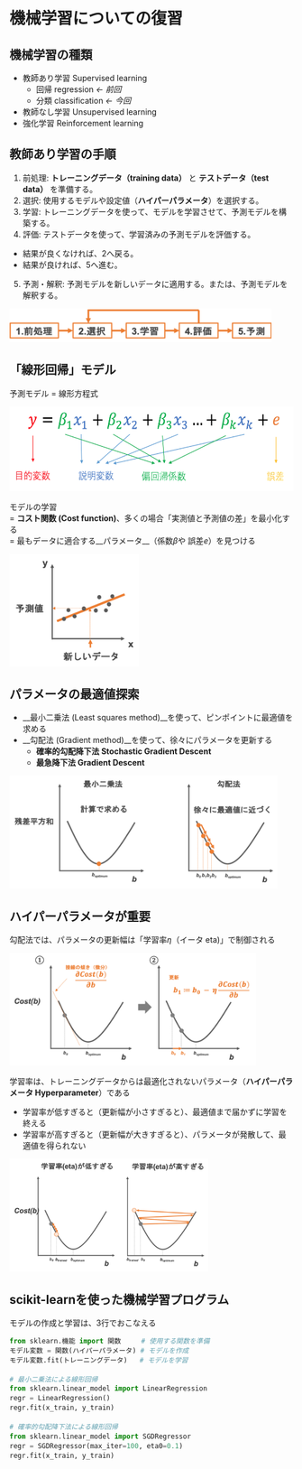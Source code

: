 # 機械学習についての復習

## 機械学習の種類
  - 教師あり学習 Supervised learning
    - 回帰 regression *← 前回*
    - 分類 classification *← 今回*
  - 教師なし学習 Unsupervised learning
  - 強化学習 Reinforcement learning

## 教師あり学習の手順

1. 前処理: __トレーニングデータ（training data）__ と __テストデータ（test data）__ を準備する。
2. 選択: 使用するモデルや設定値（__ハイパーパラメータ__）を選択する。
3. 学習: トレーニングデータを使って、モデルを学習させて、予測モデルを構築する。
4. 評価: テストデータを使って、学習済みの予測モデルを評価する。
  - 結果が良くなければ、2へ戻る。
  - 結果が良ければ、5へ進む。
5. 予測・解釈: 予測モデルを新しいデータに適用する。または、予測モデルを解釈する。

<img src="https://github.com/CropEvol/lecture/blob/master/textbook_2019/images/supervised_learning_process.png?raw=true" alt="supervised_learning_process" height="60px">

## 「線形回帰」モデル

予測モデル = 線形方程式

<img src="https://github.com/CropEvol/lecture/blob/2018/textbook_2018/09_statistics/data/regression_base.png?raw=true" alt="regression" height="150px">


モデルの学習  
= __コスト関数 (Cost function)__、多くの場合「実測値と予測値の差」を最小化する  
= 最もデータに適合する__パラメータ__（係数*β*や 誤差*e*）を見つける

<img src="https://github.com/CropEvol/lecture/blob/master/textbook_2019/images/regression2.png?raw=true" alt="regression" height="200px">


## パラメータの最適値探索

- __最小二乗法 (Least squares method)__を使って、ピンポイントに最適値を求める
- __勾配法 (Gradient method)__を使って、徐々にパラメータを更新する
  - __確率的勾配降下法 Stochastic Gradient Descent__
  - __最急降下法 Gradient Descent__

<img src="https://github.com/CropEvol/lecture/blob/master/textbook_2019/images/gradient_method.png?raw=true" alt="gradient_method" height="200px">


## ハイパーパラメータが重要

勾配法では、パラメータの更新幅は「学習率*η*（イータ eta)」で制御される

<img src="https://github.com/CropEvol/lecture/blob/master/textbook_2019/images/gradient_method_algorithm.png?raw=true" alt="gradient_method_algorithm" height="200px">

学習率は、トレーニングデータからは最適化されないパラメータ（__ハイパーパラメータ Hyperparameter__）である
- 学習率が低すぎると（更新幅が小さすぎると）、最適値まで届かずに学習を終える
- 学習率が高すぎると（更新幅が大きすぎると）、パラメータが発散して、最適値を得られない

<img src="https://github.com/CropEvol/lecture/blob/master/textbook_2019/images/gradient_descent_eta.png?raw=true" alt="gradient_descent_eta" height="200px">


## scikit-learnを使った機械学習プログラム

モデルの作成と学習は、3行でおこなえる
```python
from sklearn.機能 import 関数     # 使用する関数を準備
モデル変数 = 関数(ハイパーパラメータ) # モデルを作成
モデル変数.fit(トレーニングデータ)   # モデルを学習

# 最小二乗法による線形回帰
from sklearn.linear_model import LinearRegression
regr = LinearRegression()
regr.fit(x_train, y_train)

# 確率的勾配降下法による線形回帰
from sklearn.linear_model import SGDRegressor
regr = SGDRegressor(max_iter=100, eta0=0.1)
regr.fit(x_train, y_train)
```
